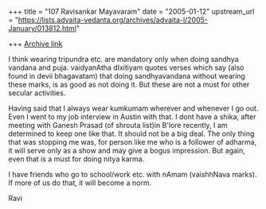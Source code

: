 +++
title = "107 Ravisankar Mayavaram"
date = "2005-01-12"
upstream_url = "https://lists.advaita-vedanta.org/archives/advaita-l/2005-January/013812.html"

+++
[Archive link](https://lists.advaita-vedanta.org/archives/advaita-l/2005-January/013812.html)

I think wearing tripundra etc. are mandatory only when doing sandhya
vandana and puja. vaidyanAtha dIxitiyam quotes verses which say (also
found in devii bhagavatam) that doing sandhyavandana without wearing
these marks, is as good as not doing it.  But these are not a must for
other secular activities.

Having said that I always wear kumkumam wherever and whenever I go
out. Even I went to my job interview in Austin with that. I dont have
a shika, after meeting with Ganesh Prasad  (of shrouta list)in B'lore
recently, I am determined to keep one like that. It should not be a
big deal. The only thing that was stopping me was, for person like me
who is a follower of adharma, it will serve only as a show and may
give a bogus impression. But again, even that is a must for doing
nitya karma.


I have friends who go to school/work etc. with nAmam (vaishhNava
marks). If more of us do that, it will become a norm.

Ravi


